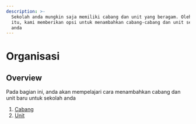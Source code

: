 ```yaml
---
description: >-
  Sekolah anda mungkin saja memiliki cabang dan unit yang beragam. Oleh karena
  itu, kami memberikan opsi untuk menambahkan cabang-cabang dan unit sekolah
  anda
---
```


# Organisasi

## Overview

Pada bagian ini, anda akan mempelajari cara menambahkan cabang dan unit baru untuk sekolah anda

1. [Cabang](cabang.md)
2. [Unit](unit.md)
